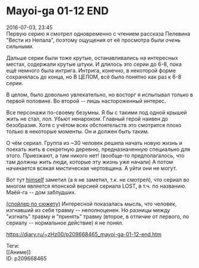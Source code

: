 Mayoi-ga 01-12 END
===================

   
 2016-07-03, 23:45   
  Первую серию я смотрел одновременно с чтением рассказа Пелевина "Вести из Непала", поэтому ощущения от её просмотра были  *очень*  сильными.   
   
 Дальше серии были тоже крутые, останавливались на интересных местах, содержали крутые штуки. И длилось это серии до 6-8, пока ещё немного была интрига. Интрига, конечно, в некоторой форме сохранялась до конца, но В ЦЕЛОМ, всё было понятно как раз к 6-8 серии.   
   
 В целом, было довольно увлекательно, но восторг я испытывал только в первой половине. Во второй -- лишь настороженный интерес.   
   
 Все персонажи по-своему безумны. Я бы с такими под одной крышей жить не стал, лол. Убьют ненароком. Главный герой наивен до безобразия. Хотя с учётом всех обстоятельств это смотрится плохо только в некоторые моменты. Он и должен быть таким.   
   
 О чём сериал. Группа из ~30 человек решила начать новую жизнь и поехать жить в секретную деревню, предназначенную специально для этого. Приезжают, а там никого нет! (вообще-то предполагалось, что там должны жить люди, которые эту жизнь уже начали) А потом начинается всякая мистическая чертовщина. А уйти они не могут.   
   
 Вот тут  [himself](http://himself.diary.ru "void")  заметил (а я не заметил, т.к. не смотрел), что сериал во многом является японской версией сериала LOST, в т.ч. по названию. Маёй-га -- дом заблудших.   
   
  [(спойлер по сюжету)](https://zHz00.diary.ru/p209668465.htm?index=1#linkmore209668465m1)    Интересной показалась мысль, что человек, изгнавший из себя травму -- неполноценен. Но разницы между "изгнать" травму и "принять" травму (второе, в отличие от первого, по сериалу -- нормальное действие) я не понял.     
    
 <https://diary.ru/~zHz00/p209668465_mayoi-ga-01-12-end.htm>   
   
 Теги:   
 [[Аниме]]   
 ID: p209668465